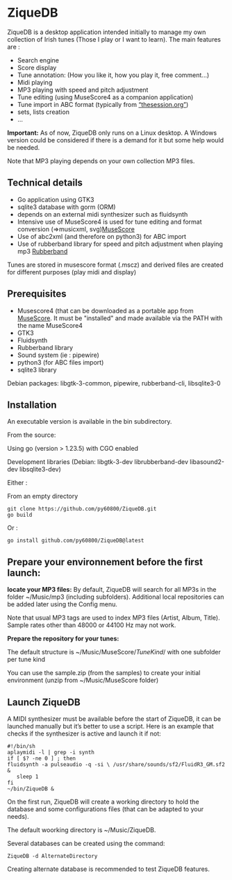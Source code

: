# ZiqueDB
ZiqueDB is a desktop application  intended  initially to manage my own collection of Irish tunes (Those I play or I want to learn). The main features are :

- Search engine
- Score display
- Tune annotation: (How you like it, how you play it, free comment...)
- Midi playing
- MP3 playing with speed and pitch adjustment
- Tune editing (using MuseScore4 as a companion application)
- Tune import in ABC format (typically from [“thesession.org”](https://thesession.org))
- sets, lists creation
- ...
    
**Important:** As of now, ZiqueDB only runs on a Linux desktop.  A Windows version could be considered if there is a demand for it but some help would be needed.

Note that MP3 playing depends on your own collection MP3 files.

## Technical details
   
- Go application using GTK3
- sqlite3 database with gorm (ORM)
- depends on an external midi synthesizer such as  fluidsynth
- Intensive use of MuseScore4 is used for tune editing  and format conversion (=>musicxml, svg)[MuseScore](https://musescore.org/)
- Use of abc2xml (and therefore on python3) for ABC import
- Use of rubberband library for speed and pitch adjustment when playing mp3 [Rubberband](https://breakfastquay.com/rubberband/)
    
Tunes are stored in musescore format (.mscz) and derived files are created for different purposes (play midi and display)

## Prerequisites
    
- Musescore4 (that can be downloaded as a portable app from [MuseScore](https://musescore.org/). It must be "installed" and made available via the PATH with the name MuseScore4
- GTK3
- Fluidsynth
- Rubberband library
- Sound system (ie : pipewire)
- python3 (for ABC files import)
- sqlite3 library
          
Debian packages: libgtk-3-common, pipewire, rubberband-cli, libsqlite3-0

## Installation

An executable version is available in the bin subdirectory.

From the source:

Using go (version > 1.23.5) with CGO enabled

Development libraries (Debian: libgtk-3-dev librubberband-dev libasound2-dev libsqlite3-dev)

Either :

From an empty directory

    git clone https://github.com/py60800/ZiqueDB.git   
    go build


Or :

    go install github.com/py60800/ZiqueDB@latest

## Prepare your environnement before the first launch:

**locate your MP3 files:**
By default, ZiqueDB will search for all MP3s in the folder ~/Music/mp3 (including subfolders).
Additional local repositories can be added later using the Config menu.

Note that usual MP3 tags are used to index MP3 files (Artist, Album, Title). Sample rates other than 48000 or 44100 Hz may not work.

**Prepare the repository for your tunes:**

The default structure is ~/Music/MuseScore/_TuneKind_/  with one subfolder per tune kind

You can use the sample.zip (from the samples) to create your initial environment (unzip from ~/Music/MuseScore folder)

## Launch ZiqueDB

A MIDI synthesizer must be available before the start of ZiqueDB, it can be launched manually but it’s better to use a script. Here is an example that checks if the synthesizer is active and launch it if not:

    #!/bin/sh
    aplaymidi -l | grep -i synth 
    if [ $? -ne 0 ] ; then 
    fluidsynth -a pulseaudio -q -si \ /usr/share/sounds/sf2/FluidR3_GM.sf2 &
       sleep 1
    fi
    ~/bin/ZiqueDB &

On the first run, ZiqueDB will create a working directory to hold the database and some configurations files (that can be adapted to your needs).

The default woorking directory is ~/Music/ZiqueDB.

Several databases can be created using the command:

    ZiqueDB -d AlternateDirectory

Creating alternate database is recommended to test ZiqueDB features.
    


